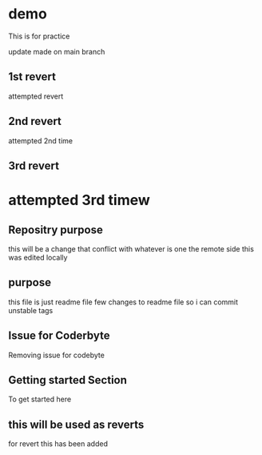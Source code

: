 # demo
This is for practice

update made on main branch

## 1st revert
attempted revert

## 2nd revert
attempted 2nd time

## 3rd revert
attempted 3rd timew
=======

## Repositry purpose
this will be a change that conflict 
with whatever is one the remote side
this was edited locally

## purpose
this file is just readme file
few changes to readme file so i can commit unstable tags


## Issue for Coderbyte
Removing issue for codebyte

## Getting started Section
To get started here

## this will be used as reverts
for revert this has been added

